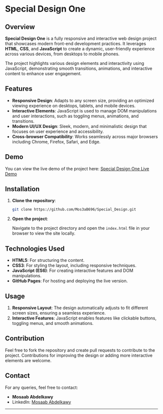 # Special Design One

## Overview

**Special Design One** is a fully responsive and interactive web design project that showcases modern front-end development practices. It leverages **HTML**, **CSS**, and **JavaScript** to create a dynamic, user-friendly experience across various devices, from desktops to mobile phones.

The project highlights various design elements and interactivity using JavaScript, demonstrating smooth transitions, animations, and interactive content to enhance user engagement.

## Features

- **Responsive Design**: Adapts to any screen size, providing an optimized viewing experience on desktops, tablets, and mobile devices.
- **Interactive Elements**: JavaScript is used to manage DOM manipulations and user interactions, such as toggling menus, animations, and transitions.
- **Modern UI/UX Design**: Sleek, modern, and minimalistic design that focuses on user experience and accessibility.
- **Cross-browser Compatibility**: Works seamlessly across major browsers including Chrome, Firefox, Safari, and Edge.

## Demo

You can view the live demo of the project here: [Special Design One Live Demo](https://mos3ab696.github.io/Special_Design/)

## Installation

1. **Clone the repository**:

   ```bash
   git clone https://github.com/Mos3aB696/Special_Design.git
   ```

2. **Open the project**:

   Navigate to the project directory and open the `index.html` file in your browser to view the site locally.


## Technologies Used

- **HTML5**: For structuring the content.
- **CSS3**: For styling the layout, including responsive techniques.
- **JavaScript (ES6)**: For creating interactive features and DOM manipulations.
- **GitHub Pages**: For hosting and deploying the live version.

## Usage

1. **Responsive Layout**: The design automatically adjusts to fit different screen sizes, ensuring a seamless experience.
2. **Interactive Features**: JavaScript enables features like clickable buttons, toggling menus, and smooth animations.

## Contribution

Feel free to fork the repository and create pull requests to contribute to the project. Contributions for improving the design or adding more interactive elements are welcome.

## Contact

For any queries, feel free to contact:

- **Mosaab Abdelkawy**
- LinkedIn: [Mosaab Abdelkawy]([https://linkedin](https://www.linkedin.com/in/mosaab-abdelkawy/))

---
